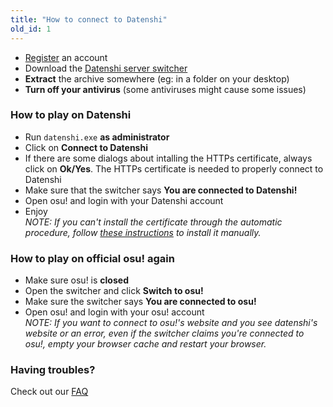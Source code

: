 ```yaml
---
title: "How to connect to Datenshi"
old_id: 1
---
```

- [Register](http://datenshi.xyz/register) an account  
- Download the [Datenshi server switcher](https://datenshi.xyz/static/datenshi.exe)
- **Extract** the archive somewhere (eg: in a folder on your desktop)  
- **Turn off your antivirus** (some antiviruses might cause some issues)  


### How to play on Datenshi
- Run `datenshi.exe` **as administrator**  
- Click on **Connect to Datenshi**  
- If there are some dialogs about intalling the HTTPs certificate, always click on **Ok/Yes**. The HTTPs certificate is needed to properly connect to Datenshi
- Make sure that the switcher says **You are connected to Datenshi!**  
- Open osu! and login with your Datenshi account  
- Enjoy  
_NOTE: If you can't install the certificate through the automatic procedure, follow [these instructions](https://datenshi.xyz/doc/12) to install it manually._  

### How to play on official osu! again
- Make sure osu! is **closed**  
- Open the switcher and click **Switch to osu!**  
- Make sure the switcher says **You are connected to osu!**  
- Open osu! and login with your osu! account  
_NOTE: If you want to connect to osu!'s website and you see datenshi's website or an error, even if the switcher claims you're connected to osu!, empty your browser cache and restart your browser._  

### Having troubles?
Check out our [FAQ](https://datenshi.xyz/doc/5)
